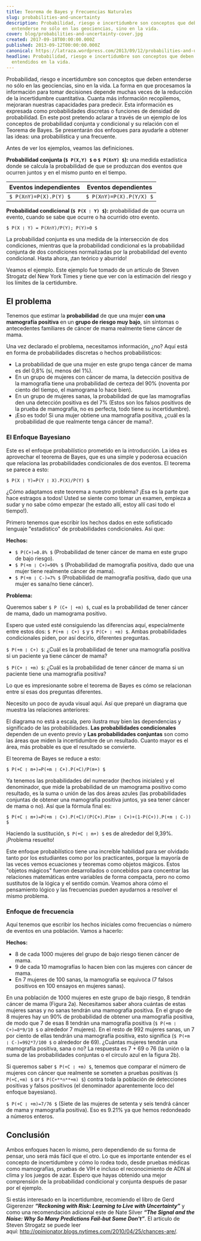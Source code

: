 ```yaml
---
title: Teorema de Bayes y Frecuencias Naturales
slug: probabilities-and-uncertainty
description: Probabilidad, riesgo e incertidumbre son conceptos que deben
  entenderse no sólo en las geociencias, sino en la vida.
cover: blog/probabilities-and-uncertainty-cover.jpg
created: 2017-09-18T00:00:00.000Z
published: 2013-09-12T00:00:00.000Z
canonical: https://latraza.wordpress.com/2013/09/12/probabilities-and-uncertainty-bayes-theorem-and-natural-frequencies/
headline: Probabilidad, riesgo e incertidumbre son conceptos que deben ser
  entendidos en la vida.
---
```

Probabilidad, riesgo e incertidumbre son conceptos que deben entenderse no sólo en las geociencias, sino en la vida. La forma en que procesamos la información para tomar decisiones depende muchas veces de la reducción de la incertidumbre cuantitativa. Cuanta más información recopilemos, mejoraran nuestras capacidades para predecir. Esta información es expresada como probabilidades discretas o funciones de densidad de probabilidad. En este post pretendo aclarar a través de un ejemplo de los conceptos de probabilidad conjunta y condicional y su relación con el Teorema de Bayes. Se presentarán dos enfoques para ayudarle a obtener las ideas: una probabilística y una frecuente.

Antes de ver los ejemplos, veamos las definiciones.

**Probabilidad conjunta (`$ P(X,Y) $` o `$ P(X∩Y) $`):** una medida estadística donde se calcula la probabilidad de que se produzcan dos eventos que ocurren juntos y en el mismo punto en el tiempo.

| **Eventos independientes** | **Eventos dependientes** |
| -------------------------- | ------------------------ |
| `$ P(X∩Y)=P(X).P(Y) $`     | `$ P(X∩Y)=P(X).P(Y/X) $` |

**Probabilidad condicional (`$ P(X ❘ Y) $`):** probabilidad de que ocurra un evento, cuando se sabe que ocurre o ha ocurrido otro evento.

`$ P(X ❘ Y) = P(X∩Y)/P(Y); P(Y)>0 $`

La probabilidad conjunta es una medida de la intersección de dos condiciones, mientras que la probabilidad condicional es la probabilidad conjunta de dos condiciones normalizadas por la probabilidad del evento condicional. Hasta ahora, ¡tan teórico y aburrido!

Veamos el ejemplo. Este ejemplo fue tomado de un artículo de Steven Strogatz del New York Times y tiene que ver con la estimación del riesgo y los límites de la certidumbre.

## El problema

Tenemos que estimar la **probabilidad** de que una mujer **con una mamografía positiva** en un **grupo de riesgo muy bajo**, sin síntomas o antecedentes familiares de cáncer de mama realmente tiene cáncer de mama.

Una vez declarado el problema, necesitamos información, ¿no? Aquí está en forma de probabilidades discretas o hechos probabilísticos:

* La probabilidad de que una mujer en este grupo tenga cáncer de mama es del 0,8% (sí, menos del 1%).
* En un grupo de mujeres con cáncer de mama, la detección positiva de la mamografía tiene una probabilidad de certeza del 90% (noventa por ciento del tiempo, el mamograma lo hace bien).
* En un grupo de mujeres sanas, la probabilidad de que las mamografías den una detección positiva es del 7% (Estos son los falsos positivos de la prueba de mamografía, no es perfecta, todo tiene su incertidumbre).
* ¡Eso es todo! Si una mujer obtiene una mamografía positiva, ¿cuál es la probabilidad de que realmente tenga cáncer de mama?.

### El Enfoque Bayesiano

Este es el enfoque probabilístico prometido en la introducción. La idea es aprovechar el teorema de Bayes, que es una simple y poderosa ecuación que relaciona las probabilidades condicionales de dos eventos. El teorema se parece a esto:

`$ P(X ❘ Y)=P(Y ❘ X).P(X)/P(Y) $`

¿Cómo adaptamos este teorema a nuestro problema? ¡Esa es la parte que hace estragos a todos! Usted se siente como tomar un examen, empieza a sudar y no sabe cómo empezar (he estado allí, estoy allí casi todo el tiempo!).

Primero tenemos que escribir los hechos dados en este sofisticado lenguaje "estadístico" de probabilidades condicionales. Asi que:

**Hechos:**

* `$ P(C+)=0.8% $` (Probabilidad de tener cáncer de mama en este grupo de bajo riesgo).
* `$ P(+m ❘ C+)=90% $` (Probabilidad de mamografía positiva, dado que una mujer tiene realmente cáncer de mama).
* `$ P(+m ❘ C-)=7% $` (Probabilidad de mamografía positiva, dado que una mujer es sana/no tiene cáncer).

**Problema:**

Queremos saber `$ P (C+ | +m) $`, cual es la probabilidad de tener cáncer de mama, dado un mamograma positivo.

Espero que usted esté consiguiendo las diferencias aquí, especialmente entre estos dos: `$ P(+m ❘ C+) $` y `$ P(C+ ❘ +m) $`. Ambas probabilidades condicionales piden, por así decirlo, diferentes preguntas.

`$ P(+m ❘ C+) $`: ¿Cuál es la probabilidad de tener una mamografía positiva si un paciente ya tiene cáncer de mama?

`$ P(C+ ❘ +m) $`: ¿Cuál es la probabilidad de tener cáncer de mama si un paciente tiene una mamografía positiva?

Lo que es impresionante sobre el teorema de Bayes es cómo se relacionan entre sí esas dos preguntas diferentes.

Necesito un poco de ayuda visual aquí. Así que preparé un diagrama que muestra las relaciones anteriores:

<blog-image src="blog/probabilities-and-uncertainty-figure_1.jpg" width="1646" height="696" alt="Figura 1: Representación visual de probabilidades condicionales y conjuntas"></blog-image>

El diagrama no está a escala, pero ilustra muy bien las dependencias y significado de las probabilidades. **Las probabilidades condicionales** dependen de un evento previo y **Las probabilidades conjuntas** son como las áreas que miden la incertidumbre de un resultado. Cuanto mayor es el área, más probable es que el resultado se convierte.

El teorema de Bayes se reduce a esto:

`$ P(+C ❘ m+)=P(+m ❘ C+).P(+C)/P(m+) $`

Ya tenemos las probabilidades del numerador (hechos iniciales) y el denominador, que mide la probabilidad de un mamograma positivo como resultado, es la suma o unión de las dos áreas azules (las probabilidades conjuntas de obtener una mamografía positiva juntos, ya sea tener cáncer de mama o no). Así que la fórmula final es:

`$ P(+C ❘ m+)=P(+m ❘ C+).P(+C)/(P(C+).P(m+ ❘ C+)+(1-P(C+)).P(+m ❘ C-)) $`

Haciendo la sustitución, `$ P(+C ❘ m+) $` es de alrededor del 9,39%. ¡Problema resuelto!

Este enfoque probabilístico tiene una increíble habilidad para ser olvidado tanto por los estudiantes como por los practicantes, porque la mayoría de las veces vemos ecuaciones y teoremas como objetos mágicos. Estos "objetos mágicos" fueron desarrollados o concebidos para concentrar las relaciones matemáticas entre variables de forma compacta, pero no como sustitutos de la lógica y el sentido común. Veamos ahora cómo el pensamiento lógico y las frecuencias pueden ayudarnos a resolver el mismo problema.

### Enfoque de frecuencia

Aquí tenemos que escribir los hechos iniciales como frecuencias o número de eventos en una población. Vamos a hacerlo:

**Hechos:**

* 8 de cada 1000 mujeres del grupo de bajo riesgo tienen cáncer de mama.
* 9 de cada 10 mamografías lo hacen bien con las mujeres con cáncer de mama.
* En 7 mujeres de 100 sanas, la mamografía se equivoca (7 falsos positivos en 100 ensayos en mujeres sanas).

En una población de 1000 mujeres en este grupo de bajo riesgo, 8 tendrán cáncer de mama (Figura 2a). Necesitamos saber ahora cuántas de estas mujeres sanas y no sanas tendrán una mamografía positiva. En el grupo de 8 mujeres hay un 90% de probabilidad de obtener una mamografía positiva, de modo que 7 de esas 8 tendrán una mamografía positiva (`$ P(+m ❘ C+)=8*9/10 $` o alrededor 7 mujeres). En el resto de 992 mujeres sanas, un 7 por ciento de ellas tendrán una mamografía positiva, esto significa (`$ P(+m ❘ C-)=992*7/100 $` o alrededor de 69). ¿Cuántas mujeres tendrán una mamografía positiva, sana o no? La respuesta es 7 + 69 o 76 (la unión o la suma de las probabilidades conjuntas o el círculo azul en la figura 2b).

<blog-image src="blog/probabilities-and-uncertainty-figure_2.jpg" width="487" height="257" alt="Figure 2: a) Representation of women with breast cancer to healthy ones. b) The blue circle represents the union of the joint probabilities of getting a positive mammogram in the populations of 'a'.s"/></blog-image>

Si queremos saber `$ P(+C ❘ +m) $`, tenemos que comparar el número de mujeres con cáncer que realmente se someten a pruebas positivas (`$ P(+C,+m) $` or `$ P(C+**∩**+m) $`) contra toda la población de detecciones positivas y falsos positivos (el denominador aparentemente loco del enfoque bayesiano).

`$ P(+C ❘ +m)=7/76 $` (Siete de las mujeres de setenta y seis tendrá cáncer de mama y mamografía positiva). Eso es 9.21% ya que hemos redondeado a números enteros.

## Conclusión

Ambos enfoques hacen lo mismo, pero dependiendo de su forma de pensar, uno será más fácil que el otro. Lo que es importante entender es el concepto de incertidumbre y cómo lo rodea todo, desde pruebas médicas como mamografías, pruebas de VIH e incluso el reconocimiento de ADN al clima y los juegos de azar. Espero que hayas obtenido una mejor comprensión de la probabilidad condicional y conjunta después de pasar por el ejemplo.

Si estás interesado en la incertidumbre, recomiendo el libro de Gerd Gigerenzer ***“Reckoning with Risk: Learning to Live with Uncertainty”*** y como una recomendación adicional este de Nate Silver ***“The Signal and the Noise: Why So Many Predictions Fail-but Some Don't”***. El artículo de Steven Strogatz se puede leer aquí: <http://opinionator.blogs.nytimes.com/2010/04/25/chances-are/>.
